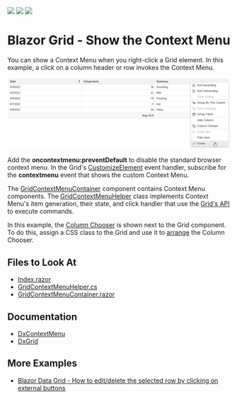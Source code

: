 <!-- default badges list -->
![](https://img.shields.io/endpoint?url=https://codecentral.devexpress.com/api/v1/VersionRange/520791644/22.1.4%2B)
[![](https://img.shields.io/badge/Open_in_DevExpress_Support_Center-FF7200?style=flat-square&logo=DevExpress&logoColor=white)](https://supportcenter.devexpress.com/ticket/details/T1106945)
[![](https://img.shields.io/badge/📖_How_to_use_DevExpress_Examples-e9f6fc?style=flat-square)](https://docs.devexpress.com/GeneralInformation/403183)
<!-- default badges end -->

# Blazor Grid - Show the Context Menu

You can show a Context Menu when you right-click a Grid element. In this example, a click on a column header or row invokes the Context Menu.

![Grid with Context Menu for a column](result.png)

Add the **oncontextmenu:preventDefault** to disable the standard browser context menu. In the Grid's [CustomizeElement](https://docs.devexpress.com/Blazor/DevExpress.Blazor.DxGrid.CustomizeElement) event handler, subscribe for the **contextmenu** event that shows the custom Context Menu.

The [GridContextMenuContainer](./CS/Pages/GridContextMenuContainer.razor) component contains Context Menu components. The [GridContextMenuHelper](./CS/GridWithContextMenu/Data/GridContextMenuHelper.cs) class implements Context Menu's item generation, their state, and click handler that use the [Grid's API](https://docs.devexpress.com/Blazor/DevExpress.Blazor.DxGrid._methods) to execute commands.

In this example, the [Column Chooser](https://docs.devexpress.com/Blazor/DevExpress.Blazor.DxGrid.ShowColumnChooser(System.String)) is shown next to the Grid component. To do this, assign a CSS class to the Grid and use it to [arrange](./CS/GridWithContextMenu/Data/GridContextMenuHelper.cs#L85) the Column Chooser.

## Files to Look At

- [Index.razor](./CS/GridWithContextMenu/Pages/Index.razor)
- [GridContextMenuHelper.cs](./CS/GridWithContextMenu/Data/GridContextMenuHelper.cs)
- [GridContextMenuContainer.razor](./CS/GridWithContextMenu/Pages/GridContextMenuContainer.razor)

## Documentation

- [DxContextMenu](https://docs.devexpress.com/Blazor/DevExpress.Blazor.DxContextMenu)
- [DxGrid](https://docs.devexpress.com/Blazor/DevExpress.Blazor.DxGrid)

## More Examples

- [Blazor Data Grid - How to edit/delete the selected row by clicking on external buttons](https://github.com/DevExpress-Examples/blazor-DxDataGrid-edit-selected-row-by-clicking-on-external-button)
